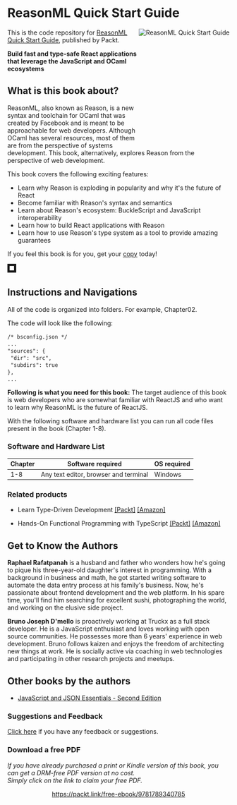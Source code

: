 # ReasonML Quick Start Guide

<a href="https://www.packtpub.com/application-development/reasonml-quick-start-guide?utm_source=github&utm_medium=repository&utm_campaign=9781789340785"><img src="https://www.packtpub.com/sites/default/files/B11055.png" alt="ReasonML Quick Start Guide" height="256px" align="right"></a>

This is the code repository for [ReasonML Quick Start Guide](https://www.packtpub.com/application-development/reasonml-quick-start-guide?utm_source=github&utm_medium=repository&utm_campaign=9781789340785), published by Packt.

**Build fast and type-safe React applications that leverage the JavaScript and OCaml ecosystems**

## What is this book about?
ReasonML, also known as Reason, is a new syntax and toolchain for OCaml that was created by Facebook and is meant to be approachable for web developers. Although OCaml has several resources, most of them are from the perspective of systems development. This book, alternatively, explores Reason from the perspective of web development.

This book covers the following exciting features:
* Learn why Reason is exploding in popularity and why it's the future of React
* Become familiar with Reason's syntax and semantics
* Learn about Reason's ecosystem: BuckleScript and JavaScript interoperability
* Learn how to build React applications with Reason
* Learn how to use Reason's type system as a tool to provide amazing guarantees

If you feel this book is for you, get your [copy](https://www.amazon.com/dp/1789340780) today!

<a href="https://www.packtpub.com/?utm_source=github&utm_medium=banner&utm_campaign=GitHubBanner"><img src="https://raw.githubusercontent.com/PacktPublishing/GitHub/master/GitHub.png" 
alt="https://www.packtpub.com/" border="5" /></a>


## Instructions and Navigations
All of the code is organized into folders. For example, Chapter02.

The code will look like the following:
```
/* bsconfig.json */
...
"sources": {
 "dir": "src",
 "subdirs": true
},
...
```

**Following is what you need for this book:**
The target audience of this book is web developers who are somewhat familiar with ReactJS and who want to learn why ReasonML is the future of ReactJS.

With the following software and hardware list you can run all code files present in the book (Chapter 1-8).

### Software and Hardware List

| Chapter  | Software required                   | OS required                        |
| -------- | ------------------------------------| -----------------------------------|
| 1-8      | Any text editor, browser and terminal| Windows |


### Related products <Other books you may enjoy>
* Learn Type-Driven Development [[Packt]](https://www.packtpub.com/application-development/learn-type-driven-development?utm_source=github&utm_medium=repository&utm_campaign=9781788838016) [[Amazon]](https://www.amazon.com/dp/1788838017)

* Hands-On Functional Programming with TypeScript [[Packt]](https://www.packtpub.com/application-development/hands-functional-programming-typescript?utm_source=github&utm_medium=repository&utm_campaign=9781788831437) [[Amazon]](https://www.amazon.com/dp/1788831438)

## Get to Know the Authors
**Raphael Rafatpanah** is a husband and father who wonders how he's going to pique his three-year-old daughter's interest in programming. With a background in business and math, he got started writing software to automate the data entry process at his family's business. Now, he's passionate about frontend development and the web platform. In his spare time, you'll find him searching for excellent sushi, photographing the world, and working on the elusive side project.

**Bruno Joseph D'mello** is proactively working at Truckx as a full stack developer. He is a JavaScript enthusiast and loves working with open source communities. He possesses more than 6 years' experience in web development. Bruno follows kaizen and enjoys the freedom of architecting new things at work. He is socially active via coaching in web technologies and participating in other research projects and meetups.

## Other books by the authors
* [JavaScript and JSON Essentials - Second Edition](https://www.packtpub.com/web-development/javascript-and-json-essentials-second-edition?utm_source=github&utm_medium=repository&utm_campaign=9781788624701)

### Suggestions and Feedback
[Click here](https://docs.google.com/forms/d/e/1FAIpQLSdy7dATC6QmEL81FIUuymZ0Wy9vH1jHkvpY57OiMeKGqib_Ow/viewform) if you have any feedback or suggestions.
### Download a free PDF

 <i>If you have already purchased a print or Kindle version of this book, you can get a DRM-free PDF version at no cost.<br>Simply click on the link to claim your free PDF.</i>
<p align="center"> <a href="https://packt.link/free-ebook/9781789340785">https://packt.link/free-ebook/9781789340785 </a> </p>